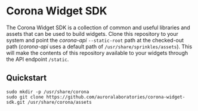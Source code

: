 # Corona Widget SDK

The Corona Widget SDK is a collection of common and useful libraries and assets that can be used to build widgets.  Clone this repository to your system and point the _corona-api_ `--static-root` path at the checked-out path (_corona-api_ uses a default path of `/usr/share/sprinkles/assets`).  This will make the contents of this repository available to your widgets through the API endpoint `/static`.

## Quickstart

```
sudo mkdir -p /usr/share/corona
sudo git clone https://github.com/auroralaboratories/corona-widget-sdk.git /usr/share/corona/assets
```
